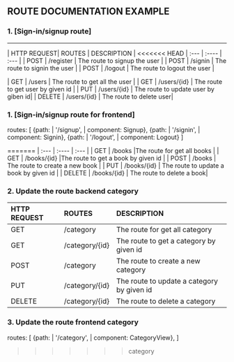 ## ROUTE DOCUMENTATION EXAMPLE


### 1. [Sign-in/signup route]
---

| HTTP REQUEST| ROUTES | DESCRIPTION |
<<<<<<< HEAD
| :---        | :----  |       :--- |
| POST        | /register        |  The route to signup the user |
| POST        | /signin        |  The route to signin the user |
| POST        | /logout        |  The route to logout the user |

| GET        | /users        |  The route to get all the user |
| GET        | /users/{id}   |  The route to get user by given id |
| PUT        | /users/{id}   |  The route to update user by giben id|
| DELETE     | /users/{id}   |  The route to delete user|


### 1. [Sign-in/signup route for frontend]

routes: [
    {path: | '/signup', | component: Signup},
    {path: | '/signin', | component: Signin},
    {path: | '/logout', | component: Logout}
]


=======
| :---        | :----   |          :--- |
| GET         | /books       |The route for get all books   |
| GET         | /books/{id}        |The route to get a book by given id |
| POST        | /books        |  The route to create a new book |
| PUT         | /books/{id}        | The route to update a book by given id |
| DELETE      | /books/{id}        | The route to delete a book|


### 2. Update the route backend category

| HTTP REQUEST| ROUTES              | DESCRIPTION |
| :---        | :----               |          :--- |
| GET         | /category           |The route for get all category   |
| GET         | /category/{id}      |The route to get a category by given id |
| POST        | /category           |The route to create a new category |
| PUT         | /category/{id}      |The route to update a category by given id |
| DELETE      | /category/{id}      |The route to delete a category|

### 3. Update the route frontend category

routes: [
    {path: | '/category', | component: CategoryView},
]
>>>>>>> category
